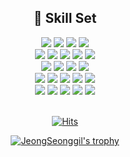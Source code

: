 <div align="center">

  ## 📖 Skill Set
  <img src="https://img.shields.io/badge/🔖 Framework-F2D7D9?style=for-the-badge&logoColor=white" />
  <img src="https://img.shields.io/badge/Spring Boot-6DB33F?style=for-the-badge&logo=Spring Boot&logoColor=white"/>
  <img src="https://img.shields.io/badge/Spring-6DB33F?style=for-the-badge&logo=Spring&logoColor=white"/>
  <img src="https://img.shields.io/badge/Flask-000000?style=for-the-badge&logo=Flask&logoColor=white"/><br/>
  
  <img src="https://img.shields.io/badge/🔖 Languages-D3CEDF?style=for-the-badge&logoColor=white"/>
  <img src="https://img.shields.io/badge/Kotlin-7F52FF?style=for-the-badge&logo=Kotlin&logoColor=white"/>
  <img src="https://img.shields.io/badge/HTML5-E34F26?style=for-the-badge&logo=HTML5&logoColor=white"/>
  <img src="https://img.shields.io/badge/CSS3-1572B6?style=for-the-badge&logo=CSS3&logoColor=white"/>
  <img src="https://img.shields.io/badge/JavaScript-F7DF1E?style=for-the-badge&logo=JavaScript&logoColor=white"/><br/>
  
  <img src="https://img.shields.io/badge/🔖 Database-9CB4CC?style=for-the-badge&logoColor=white"/>
  <img src="https://img.shields.io/badge/MariaDB-003545?style=for-the-badge&logo=MariaDB&logoColor=white"/>
  <img src="https://img.shields.io/badge/MongoDB-47A248?style=for-the-badge&logo=MongoDB&logoColor=white"/>
  <img src="https://img.shields.io/badge/MySQL-4479A1?style=for-the-badge&logo=MySQL&logoColor=white"/><br/>
  
  <img src="https://img.shields.io/badge/🔖 Environment-748DA6?style=for-the-badge&logoColor=white"/>
  <img src="https://img.shields.io/badge/Amazon EC2-FF9900?style=for-the-badge&logo=Amazon EC2&logoColor=white"/>
  <img src="https://img.shields.io/badge/Amazon S3-569A31?style=for-the-badge&logo=Amazon S3&logoColor=white"/>
  <img src="https://img.shields.io/badge/Microsoft Azure-0078D4?style=for-the-badge&logo=Microsoft Azure&logoColor=white"/>
  <img src="https://img.shields.io/badge/GCP-4285F4?style=for-the-badge&logo=Google Cloud&logoColor=white"/><br/>
  
  <img src="https://img.shields.io/badge/🔖 Etc-354259?style=for-the-badge&logoColor=white"/>
  <img src="https://img.shields.io/badge/Git-F05032?style=for-the-badge&logo=Git&logoColor=white"/>
  <img src="https://img.shields.io/badge/GitHub-181717?style=for-the-badge&logo=GitHub&logoColor=white"/>
  <img src="https://img.shields.io/badge/Apache Kafka-231F20?style=for-the-badge&logo=Apache Kafka&logoColor=white"/>
  <img src="https://img.shields.io/badge/Spring Security-6DB33F?style=for-the-badge&logo=Spring Security&logoColor=white"/>

  </br>
  </br>
  
  [![Hits](https://hits.seeyoufarm.com/api/count/incr/badge.svg?url=https%3A%2F%2Fgithub.com%2FJeongSeonggil&count_bg=%23B8A7EA&title_bg=%239BAEF3&icon=&icon_color=%23E7E7E7&title=%F0%9F%8C%8D&edge_flat=false)](https://github.com/JeongSeonggil)

  [![JeongSeonggil's trophy](https://github-profile-trophy.vercel.app/?username=JeongSeonggil&row=1)](https://github.com/ryo-ma/github-profile-trophy)
  </br>
</div>

<!-- ![Seonggil's GitHub Stats](https://github-readme-stats.vercel.app/api?username=JeongSeonggil&show_icons=true&theme=nightowl) -->
<!-- [![Solved.ac Profile](http://mazassumnida.wtf/api/generate_badge?boj=dataofsg02)](https://solved.ac/dataofsg02)</br> -->
